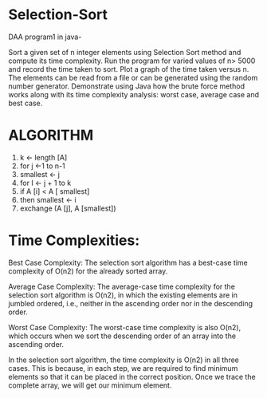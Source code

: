 # Selection-Sort
DAA program1 in java-

Sort a given set of n integer elements using Selection Sort method and compute its time 
complexity. Run the program for varied values of n> 5000 and record the time taken to sort. 
Plot a graph of the time taken versus n. The elements can be read from a file or can be 
generated using the random number generator. Demonstrate using Java how the brute 
force method works along with its time complexity analysis: worst case, average case and best 
case.


# ALGORITHM
1. k ← length [A]
2. for j ←1 to n-1
3. smallest ← j
4. for I ← j + 1 to k
5. if A [i] < A [ smallest]
6. then smallest ← i
7. exchange (A [j], A [smallest])


# Time Complexities:

Best Case Complexity: The selection sort algorithm has a best-case time complexity
of O(n2) for the already sorted array.

Average Case Complexity: The average-case time complexity for the selection sort
algorithm is O(n2), in which the existing elements are in jumbled ordered, i.e., neither in
the ascending order nor in the descending order.

Worst Case Complexity: The worst-case time complexity is also O(n2), which occurs when
we sort the descending order of an array into the ascending order.

In the selection sort algorithm, the time complexity is O(n2) in all three cases. This is
because, in each step, we are required to find minimum elements so that it can be placed
in the correct position. Once we trace the complete array, we will get our minimum
element.
